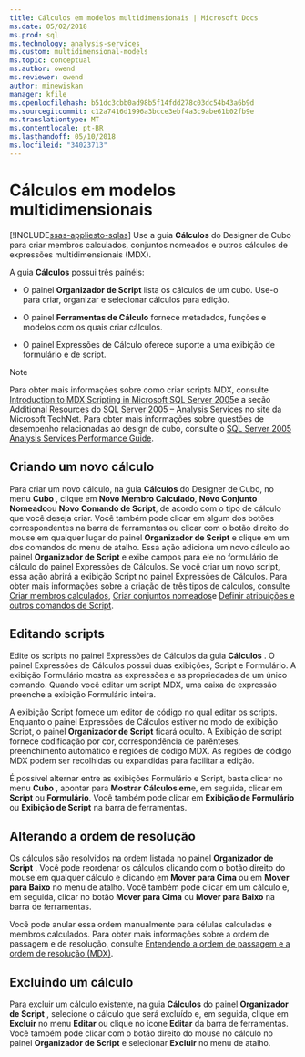 ```yaml
---
title: Cálculos em modelos multidimensionais | Microsoft Docs
ms.date: 05/02/2018
ms.prod: sql
ms.technology: analysis-services
ms.custom: multidimensional-models
ms.topic: conceptual
ms.author: owend
ms.reviewer: owend
author: minewiskan
manager: kfile
ms.openlocfilehash: b51dc3cbb0ad98b5f14fdd278c03dc54b43a6b9d
ms.sourcegitcommit: c12a7416d1996a3bcce3ebf4a3c9abe61b02fb9e
ms.translationtype: MT
ms.contentlocale: pt-BR
ms.lasthandoff: 05/10/2018
ms.locfileid: "34023713"
---
```

# <a name="calculations-in-multidimensional-models"></a>Cálculos em modelos multidimensionais
[!INCLUDE[ssas-appliesto-sqlas](../../includes/ssas-appliesto-sqlas.md)]
  Use a guia **Cálculos** do Designer de Cubo para criar membros calculados, conjuntos nomeados e outros cálculos de expressões multidimensionais (MDX).  
  
 A guia **Cálculos** possui três painéis:  
  
-   O painel **Organizador de Script** lista os cálculos de um cubo. Use-o para criar, organizar e selecionar cálculos para edição.  
  
-   O painel **Ferramentas de Cálculo** fornece metadados, funções e modelos com os quais criar cálculos.  
  
-   O painel Expressões de Cálculo oferece suporte a uma exibição de formulário e de script.  
  
> [!NOTE]  
>  Para obter mais informações sobre como criar scripts MDX, consulte [Introduction to MDX Scripting in Microsoft SQL Server 2005](http://go.microsoft.com/fwlink/?LinkId=81892)e a seção Additional Resources do [SQL Server 2005 – Analysis Services](http://go.microsoft.com/fwlink/?LinkId=80853) no site da Microsoft TechNet. Para obter mais informações sobre questões de desempenho relacionadas ao design de cubo, consulte o [SQL Server 2005 Analysis Services Performance Guide](http://go.microsoft.com/fwlink/?LinkId=81621).  
  
## <a name="creating-a-new-calculation"></a>Criando um novo cálculo  
 Para criar um novo cálculo, na guia **Cálculos** do Designer de Cubo, no menu **Cubo** , clique em **Novo Membro Calculado**, **Novo Conjunto Nomeado**ou **Novo Comando de Script**, de acordo com o tipo de cálculo que você deseja criar. Você também pode clicar em algum dos botões correspondentes na barra de ferramentas ou clicar com o botão direito do mouse em qualquer lugar do painel **Organizador de Script** e clique em um dos comandos do menu de atalho. Essa ação adiciona um novo cálculo ao painel **Organizador de Script** e exibe campos para ele no formulário de cálculo do painel Expressões de Cálculos. Se você criar um novo script, essa ação abrirá a exibição Script no painel Expressões de Cálculos. Para obter mais informações sobre a criação de três tipos de cálculos, consulte [Criar membros calculados](../../analysis-services/multidimensional-models/create-calculated-members.md), [Criar conjuntos nomeados](../../analysis-services/multidimensional-models/create-named-sets.md)e [Definir atribuições e outros comandos de Script](../../analysis-services/multidimensional-models/define-assignments-and-other-script-commands.md).  
  
## <a name="editing-scripts"></a>Editando scripts  
 Edite os scripts no painel Expressões de Cálculos da guia **Cálculos** . O painel Expressões de Cálculos possui duas exibições, Script e Formulário. A exibição Formulário mostra as expressões e as propriedades de um único comando. Quando você editar um script MDX, uma caixa de expressão preenche a exibição Formulário inteira.  
  
 A exibição Script fornece um editor de código no qual editar os scripts. Enquanto o painel Expressões de Cálculos estiver no modo de exibição Script, o painel **Organizador de Script** ficará oculto. A Exibição de script fornece codificação por cor, correspondência de parênteses, preenchimento automático e regiões de código MDX. As regiões de código MDX podem ser recolhidas ou expandidas para facilitar a edição.  
  
 É possível alternar entre as exibições Formulário e Script, basta clicar no menu **Cubo** , apontar para **Mostrar Cálculos em**e, em seguida, clicar em **Script** ou **Formulário**. Você também pode clicar em **Exibição de Formulário** ou **Exibição de Script** na barra de ferramentas.  
  
## <a name="changing-solve-order"></a>Alterando a ordem de resolução  
 Os cálculos são resolvidos na ordem listada no painel **Organizador de Script** . Você pode reordenar os cálculos clicando com o botão direito do mouse em qualquer cálculo e clicando em **Mover para Cima** ou em **Mover para Baixo** no menu de atalho. Você também pode clicar em um cálculo e, em seguida, clicar no botão **Mover para Cima** ou **Mover para Baixo** na barra de ferramentas.  
  
 Você pode anular essa ordem manualmente para células calculadas e membros calculados. Para obter mais informações sobre a ordem de passagem e de resolução, consulte [Entendendo a ordem de passagem e a ordem de resolução &#40;MDX&#41;](../../analysis-services/multidimensional-models/mdx/mdx-data-manipulation-understanding-pass-order-and-solve-order.md).  
  
## <a name="deleting-a-calculation"></a>Excluindo um cálculo  
 Para excluir um cálculo existente, na guia **Cálculos** do painel **Organizador de Script** , selecione o cálculo que será excluído e, em seguida, clique em **Excluir** no menu **Editar** ou clique no ícone **Editar** da barra de ferramentas. Você também pode clicar com o botão direito do mouse no cálculo no painel **Organizador de Script** e selecionar **Excluir** no menu de atalho.  
  
  
